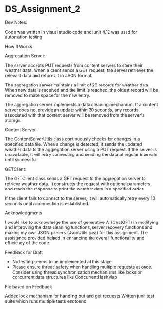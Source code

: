 # DS_Assignment_2

Dev Notes:

Code was written in visual studio code and junit 4.12 was used for automation testing

How It Works

Aggregation Server: 

The server accepts PUT requests from content servers to store their weather data. When a client sends a GET request, the server retrieves the relevant data and returns it in JSON format.

The aggregation server maintains a limit of 20 records for weather data. When new data is received and the limit is reached, the oldest record will be removed to make space for the new entry.

The aggregation server implements a data cleaning mechanism. If a content server does not provide an update within 30 seconds, any records associated with that content server will be removed from the server's storage.



Content Server: 

The ContentServerUtils class continuously checks for changes in a specified data file. When a change is detected, it sends the updated weather data to the aggregation server using a PUT request. If the server is unavailable, it will retry connecting and sending the data at regular intervals until successful.


GETClient:

The GETClient class sends a GET request to the aggregation server to retrieve weather data. It constructs the request with optional parameters and reads the response to print the weather data in a specified order.

If the client fails to connect to the server, it will automatically retry every 10 seconds until a connection is established.


Acknowledgments

I would like to acknowledge the use of generative AI (ChatGPT) in modifying and improving the data cleaning functions,  server recovery functions and making my own JSON parsers (JsonUtils.java) for this assignment. The assistance provided helped in enhancing the overall functionality and efficiency of the code.



FeedBack for Draft


- No testing seems to be implemented at this stage.
- Please ensure thread safety when handling multiple requests at once. Consider using thread synchronization mechanisms like locks or concurrent data structures like ConcurrentHashMap


Fix based on Feedback

Added lock mechanism for handling put and get requests
Written junit test suite which runs multiple tests endtoend